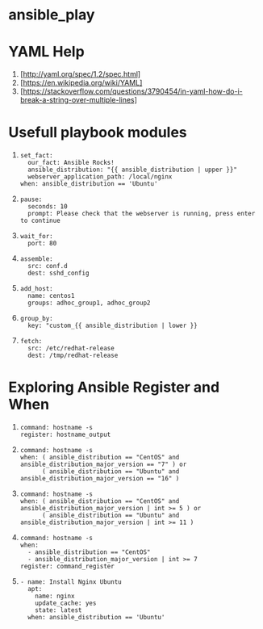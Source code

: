 # ansible_play

# YAML Help

1.  [http://yaml.org/spec/1.2/spec.html]
1.  [https://en.wikipedia.org/wiki/YAML]
1.  [https://stackoverflow.com/questions/3790454/in-yaml-how-do-i-break-a-string-over-multiple-lines]

# Usefull playbook modules

1.  ```
    set_fact:
      our_fact: Ansible Rocks!
      ansible_distribution: "{{ ansible_distribution | upper }}"
      webserver_application_path: /local/nginx
    when: ansible_distribution == 'Ubuntu'
    ```

1.  ```
    pause:
      seconds: 10
      prompt: Please check that the webserver is running, press enter to continue
    ```

1.  ```
    wait_for:
      port: 80
    ```

1.  ```
    assemble:
      src: conf.d
      dest: sshd_config
    ```

1.  ```
    add_host:
      name: centos1
      groups: adhoc_group1, adhoc_group2
    ```

1.  ```
    group_by:
      key: "custom_{{ ansible_distribution | lower }}
    ````

1.  ```
    fetch:
      src: /etc/redhat-release
      dest: /tmp/redhat-release
    ```

# Exploring Ansible Register and When

1.  ```
    command: hostname -s
    register: hostname_output
    ```

1.  ```
    command: hostname -s
    when: ( ansible_distribution == "CentOS" and ansible_distribution_major_version == "7" ) or
          ( ansible_distribution == "Ubuntu" and ansible_distribution_major_version == "16" )
    ```

1.  ```
    command: hostname -s
    when: ( ansible_distribution == "CentOS" and ansible_distribution_major_version | int >= 5 ) or
          ( ansible_distribution == "Ubuntu" and ansible_distribution_major_version | int >= 11 )
    ```

1.  ~~~
    command: hostname -s
    when: 
      - ansible_distribution == "CentOS" 
      - ansible_distribution_major_version | int >= 7
    register: command_register
    ~~~

1.  ~~~
    - name: Install Nginx Ubuntu
      apt:
        name: nginx
        update_cache: yes
        state: latest
      when: ansible_distribution == 'Ubuntu'
    ~~~
